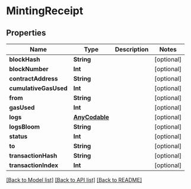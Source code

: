 # MintingReceipt

## Properties
Name | Type | Description | Notes
------------ | ------------- | ------------- | -------------
**blockHash** | **String** |  | [optional] 
**blockNumber** | **Int** |  | [optional] 
**contractAddress** | **String** |  | [optional] 
**cumulativeGasUsed** | **Int** |  | [optional] 
**from** | **String** |  | [optional] 
**gasUsed** | **Int** |  | [optional] 
**logs** | [**AnyCodable**](.md) |  | [optional] 
**logsBloom** | **String** |  | [optional] 
**status** | **Int** |  | [optional] 
**to** | **String** |  | [optional] 
**transactionHash** | **String** |  | [optional] 
**transactionIndex** | **Int** |  | [optional] 

[[Back to Model list]](../README.md#documentation-for-models) [[Back to API list]](../README.md#documentation-for-api-endpoints) [[Back to README]](../README.md)


